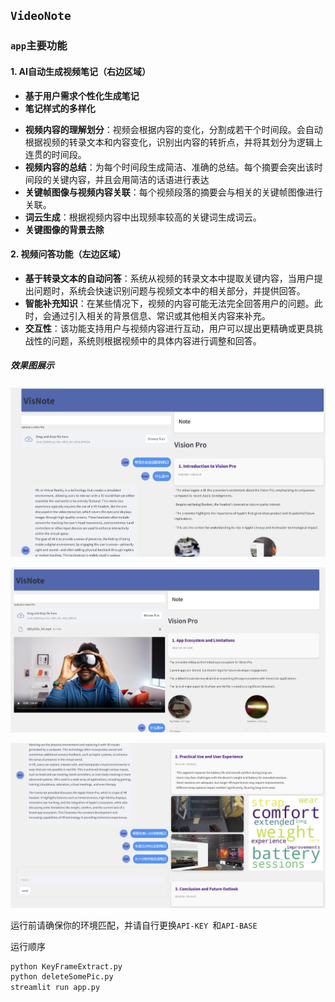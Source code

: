## `VideoNote`

### `app`主要功能

#### **1. AI自动生成视频笔记**（右边区域）

+ **基于用户需求个性化生成笔记**
+ **笔记样式的多样化**

- **视频内容的理解划分**：视频会根据内容的变化，分割成若干个时间段。会自动根据视频的转录文本和内容变化，识别出内容的转折点，并将其划分为逻辑上连贯的时间段。
- **视频内容的总结**：为每个时间段生成简洁、准确的总结。每个摘要会突出该时间段的关键内容，并且会用简洁的话语进行表达
- **关键帧图像与视频内容关联**：每个视频段落的摘要会与相关的关键帧图像进行关联。
- **词云生成**：根据视频内容中出现频率较高的关键词生成词云。
- **关键图像的背景去除**

#### **2. 视频问答功能**（左边区域）

- **基于转录文本的自动问答**：系统从视频的转录文本中提取关键内容，当用户提出问题时，系统会快速识别问题与视频文本中的相关部分，并提供回答。
- **智能补充知识**：在某些情况下，视频的内容可能无法完全回答用户的问题。此时，会通过引入相关的背景信息、常识或其他相关内容来补充。
- **交互性**：该功能支持用户与视频内容进行互动，用户可以提出更精确或更具挑战性的问题，系统则根据视频中的具体内容进行调整和回答。



##### 效果图展示

![noteapp](noteapp.png)

![noteshow1](noteshow1.png)

![noteshow2](noteshow2.png)

运行前请确保你的环境匹配，并请自行更换`API-KEY `和`API-BASE`







运行顺序

```bash
python KeyFrameExtract.py
python deleteSomePic.py
streamlit run app.py
```

